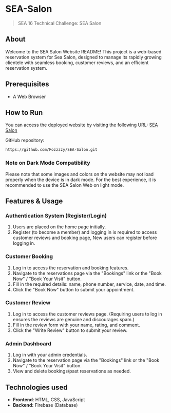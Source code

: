 # SEA-Salon
> SEA 16 Technical Challenge: SEA Salon
  
## About
Welcome to the SEA Salon Website README! This project is a web-based reservation system for Sea Salon, designed to manage its rapidly growing clientele with seamless booking, customer reviews, and an efficient reservation system. 
  

## Prerequisites
* A Web Browser  


## How to Run  
You can access the deployed website by visiting the following URL: [SEA Salon](https://sea-salon-bice.vercel.app/) 

GitHub repository: 
```sh
https://github.com/Fozzzzy/SEA-Salon.git
```  

### Note on Dark Mode Compatibility
Please note that some images and colors on the website may not load properly when the device is in dark mode. 
For the best experience, it is recommended to use the SEA Salon Web on light mode.
  

## Features & Usage

### Authentication System (Register/Login)
1. Users are placed on the home page initially.
2. Register (to become a member) and logging in is required to access customer reviews and booking page, New users can register before logging in.

### Customer Booking
1. Log in to access the reservation and booking features.
2. Navigate to the reservations page via the "Bookings" link or the "Book Now" / "Book Your Visit" button.
3. Fill in the required details: name, phone number, service, date, and time.
4. Click the "Book Now" button to submit your appointment.

### Customer Review
1. Log in to access the customer reviews page. (Requiring users to log in ensures the reviews are genuine and discourages spam.)
2. Fill in the review form with your name, rating, and comment.
3. Click the "Write Review" button to submit your review.

### Admin Dashboard
1. Log in with your admin credentials.
2. Navigate to the reservation page via the "Bookings" link or the "Book Now" / "Book Your Visit" button.
3. View and delete bookings/past reservations as needed.

  

## Technologies used
* **Frontend**: HTML, CSS, JavaScript
* **Backend:** Firebase (Database)